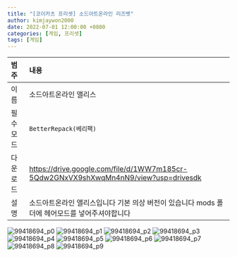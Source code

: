 ```yaml
---
title: "[코이카츠 프리셋] 소드아트온라인 리즈벳"
author: kimjaywon2000
date: 2022-07-01 12:00:00 +0800
categories: [게임, 프리셋]
tags: [게임]
---
```


| 범주             | 내용            |
|:----------------|:---------------|
| 이름             | 소드아트온라인 앨리스  |
| 필수 모드         | `BetterRepack(베리팩)`       |
| 다운로드          | <https://drive.google.com/file/d/1WW7m185cr-5Qdw2GNxVX9shXwqMn4nN9/view?usp=drivesdk> |
| 설명             | 소드아트온라인 앨리스입니다 기본 의상 버전이 있습니다 mods 폴더에 헤어모드를 넣어주셔야합니다   |

![99418694_p0](https://user-images.githubusercontent.com/76558033/176881031-235618b5-7518-45a4-88b8-c63a6c8e5ad7.png)
![99418694_p1](https://user-images.githubusercontent.com/76558033/176881040-ee1dc46e-d391-49cf-b869-5d3a8a241093.png)
![99418694_p2](https://user-images.githubusercontent.com/76558033/176881045-dfb6eb29-501a-4733-a2d2-70e97cbfed9c.png)
![99418694_p3](https://user-images.githubusercontent.com/76558033/176881048-16ba862c-b226-40b6-b282-dc2781dcbc77.png)
![99418694_p4](https://user-images.githubusercontent.com/76558033/176881053-e85ec94e-0cab-447c-a59d-771a16be8a15.png)
![99418694_p5](https://user-images.githubusercontent.com/76558033/176881060-27c671e4-e0ee-4eaf-876a-a65cd64b2679.png)
![99418694_p6](https://user-images.githubusercontent.com/76558033/176881065-a1bb0c62-ecaf-4dcb-8d96-4a8edc0403dc.png)
![99418694_p7](https://user-images.githubusercontent.com/76558033/176881073-bedb3613-4283-4828-9080-ef8754f88c25.png)
![99418694_p8](https://user-images.githubusercontent.com/76558033/176881080-63f3e10c-7536-4ea5-a754-f77579de445e.png)
![99418694_p9](https://user-images.githubusercontent.com/76558033/176881091-ed63c26a-7b32-45b2-b125-b012cb3b7abd.png)


